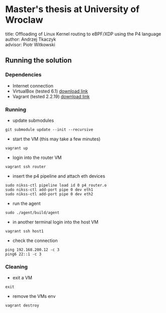 # Master's thesis at University of Wroclaw

title: Offloading of Linux Kernel routing to eBPF/XDP using the P4 language \
author: Andrzej Tkaczyk \
advisor: Piotr Witkowski

## Running the solution

### Dependencies
+ Internet connection
+ VirtualBox (tested 6.1) [download link](https://www.virtualbox.org/wiki/Download_Old_Builds_6_1)
+ Vagrant (tested 2.2.19) [download link](https://developer.hashicorp.com/vagrant/downloads)

### Running
+ update submodules
```
git submodule update --init --recursive
```
+ start the VM (this may take a few minutes)
```
vagrant up
```
+ login into the router VM
```
vagrant ssh router
```
+ insert the p4 pipeline and attach eth devices
```
sudo nikss-ctl pipeline load id 0 p4_router.o
sudo nikss-ctl add-port pipe 0 dev eth1
sudo nikss-ctl add-port pipe 0 dev eth2
```
+ run the agent
```
sudo ./agent/build/agent
```
+ in another terminal login into the host VM
```
vagrant ssh host1
```
+ check the connection
```
ping 192.168.200.12 -c 3
ping6 22::1 -c 3
```
### Cleaning
+ exit a VM
```
exit
```
+ remove the VMs env
```
vagrant destroy
```
